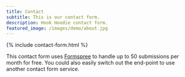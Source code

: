 ```yaml
---
title: Contact
subtitle: This is our contact form.
description: Hook Hoodie contact form.
featured_image: /images/demo/about.jpg
---
```


{% include contact-form.html %}

This contact form uses [Formspree](https://formspree.io/create/jekyllthemes) to handle up to 50 submissions per month for free. You could also easily switch out the end-point to use another contact form service.